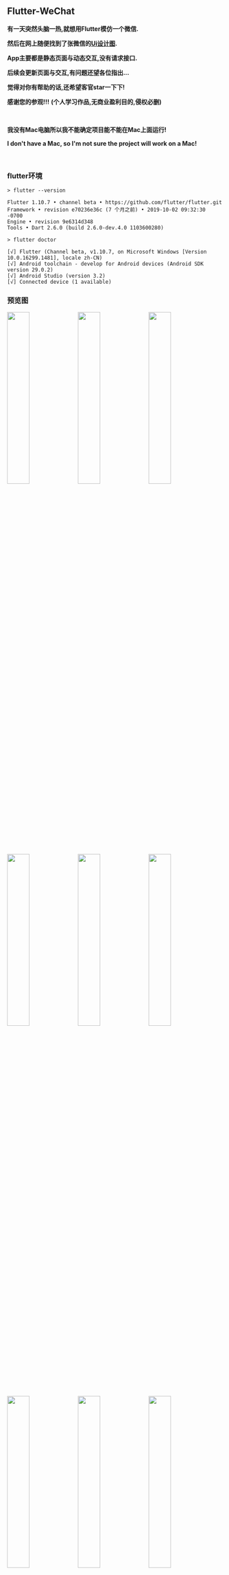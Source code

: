 ## Flutter-WeChat

**有一天突然头脑一热,就想用Flutter模仿一个微信.** 

**然后在网上随便找到了张微信的[Ui设计图](https://www.zcool.com.cn/work/ZMTIxMzk3Mjg=.html).** 

**App主要都是静态页面与动态交互,没有请求接口.**

**后续会更新页面与交互,有问题还望各位指出...**

**觉得对你有帮助的话,还希望客官star一下下!**

**感谢您的参观!!!** **(个人学习作品,无商业盈利目的,侵权必删)**

<br/>

**我没有Mac电脑所以我不能确定项目能不能在Mac上面运行!**

**I don't have a Mac, so I'm not sure the project will work on a Mac!**

<br/>

### flutter环境

```
> flutter --version 

Flutter 1.10.7 • channel beta • https://github.com/flutter/flutter.git
Framework • revision e70236e36c (7 个月之前) • 2019-10-02 09:32:30 -0700
Engine • revision 9e6314d348
Tools • Dart 2.6.0 (build 2.6.0-dev.4.0 1103600280)
```

```
> flutter doctor 

[√] Flutter (Channel beta, v1.10.7, on Microsoft Windows [Version 10.0.16299.1481], locale zh-CN)
[√] Android toolchain - develop for Android devices (Android SDK version 29.0.2)
[√] Android Studio (version 3.2)
[√] Connected device (1 available)

```

### 预览图

<p>
<img src="https://github.com/kuaifengle/Flutter-WeChat/blob/master/appGif/app1.gif?raw=true" width="32%"/>
<img src="https://github.com/kuaifengle/Flutter-WeChat/blob/master/appGif/app2.gif?raw=true" width="32%"/>
<img src="https://github.com/kuaifengle/Flutter-WeChat/blob/master/appGif/app3.gif?raw=true" width="32%"/>
</p >
<p>
<img src="https://github.com/kuaifengle/Flutter-WeChat/blob/master/appGif/app4.gif?raw=true" width="32%"/>
<img src="https://github.com/kuaifengle/Flutter-WeChat/blob/master/appGif/app5.gif?raw=true" width="32%"/>
<img src="https://github.com/kuaifengle/Flutter-WeChat/blob/master/appGif/app6.gif?raw=true" width="32%"/>
</p >
<p>
<img src="https://github.com/kuaifengle/Flutter-WeChat/blob/master/appGif/1.png?raw=true" width="32%"/>
<img src="https://github.com/kuaifengle/Flutter-WeChat/blob/master/appGif/4.png?raw=true" width="32%"/>
<img src="https://github.com/kuaifengle/Flutter-WeChat/blob/master/appGif/6.png?raw=true" width="32%"/>
</p >
<p>
<img src="https://github.com/kuaifengle/Flutter-WeChat/blob/master/appGif/2.png?raw=true" width="32%"/>
<img src="https://github.com/kuaifengle/Flutter-WeChat/blob/master/appGif/9.png?raw=true" width="32%"/>
<img src="https://github.com/kuaifengle/Flutter-WeChat/blob/master/appGif/12.png?raw=true" width="32%"/>
</p>
